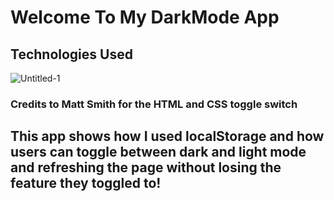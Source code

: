# Welcome To My DarkMode App

## Technologies Used

![Untitled-1](https://github.com/JoshLutrick/toggleDarkMode/assets/88525769/241d481a-e593-4c1a-8197-b9918ee572a7)



### Credits to Matt Smith for the HTML and CSS toggle switch
## This app shows how I used localStorage and how users can toggle between dark and light mode and refreshing the page without losing the feature they toggled to!
